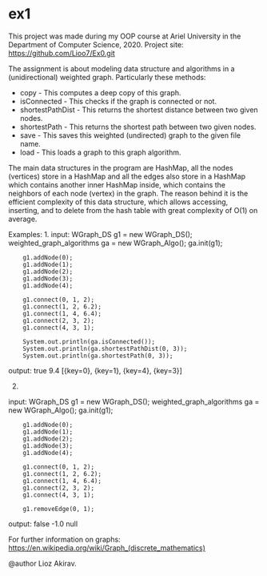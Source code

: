 # ex1

This project was made during my OOP course at Ariel University in the Department of Computer Science, 2020.
Project site: https://github.com/Lioo7/Ex0.git

The assignment is about modeling data structure and algorithms in a (unidirectional) weighted graph.
Particularly these methods:
* copy - This computes a deep copy of this graph.
* isConnected - This checks if the graph is connected or not.
* shortestPathDist - This returns the shortest distance between two given nodes.
* shortestPath - This returns the shortest path between two given nodes.
* save - This saves this weighted (undirected) graph to the given file name.
* load - This loads a graph to this graph algorithm.

The main data structures in the program are HashMap, all the nodes (vertices) store in a HashMap and all the edges also store in a HashMap which contains another inner HashMap inside, which contains the neighbors of each node (vertex) in the graph.
The reason behind it is the efficient complexity of this data structure, which allows accessing, inserting, and to delete from the hash table with great complexity of O(1) on average.

Examples: 
1.
input:
        WGraph_DS g1 = new WGraph_DS();
        weighted_graph_algorithms ga = new WGraph_Algo();
        ga.init(g1);

        g1.addNode(0);
        g1.addNode(1);
        g1.addNode(2);
        g1.addNode(3);
        g1.addNode(4);

        g1.connect(0, 1, 2);
        g1.connect(1, 2, 6.2);
        g1.connect(1, 4, 6.4);
        g1.connect(2, 3, 2);
        g1.connect(4, 3, 1);

        System.out.println(ga.isConnected());
        System.out.println(ga.shortestPathDist(0, 3));
        System.out.println(ga.shortestPath(0, 3));
        
output:
       true
       9.4
       [{key=0}, {key=1}, {key=4}, {key=3}]

2.
input:
        WGraph_DS g1 = new WGraph_DS();
        weighted_graph_algorithms ga = new WGraph_Algo();
        ga.init(g1);

        g1.addNode(0);
        g1.addNode(1);
        g1.addNode(2);
        g1.addNode(3);
        g1.addNode(4);

        g1.connect(0, 1, 2);
        g1.connect(1, 2, 6.2);
        g1.connect(1, 4, 6.4);
        g1.connect(2, 3, 2);
        g1.connect(4, 3, 1);

        g1.removeEdge(0, 1);
        
output:
       false
       -1.0
       null

For further information on graphs:
https://en.wikipedia.org/wiki/Graph_(discrete_mathematics)

@author Lioz Akirav.
